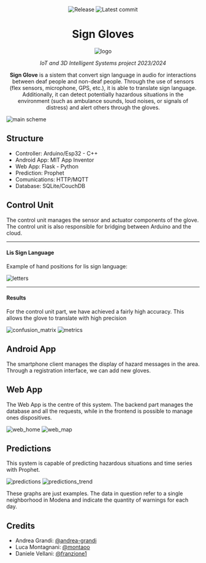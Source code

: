<div align="center">

![Release](https://img.shields.io/github/v/tag/andrea-grandi/iot_project.svg?sort=semver)
![Latest commit](https://img.shields.io/github/last-commit/andrea-grandi/iot_project)

# Sign Gloves

![logo](images/guanto_logo.png)

*IoT and 3D Intelligent Systems project 2023/2024*

**Sign Glove** is a sistem that convert sign language in audio for interactions between deaf people and non-deaf people. Through the use of sensors (flex sensors, microphone, GPS, etc.), it is able to translate sign language. Additionally, it can detect potentially hazardous situations in the environment (such as ambulance sounds, loud noises, or signals of distress) and alert others through the gloves.

</div>

![main scheme](images/diagram.png)

## Structure

- Controller: Arduino/Esp32 - C++
- Android App: MIT App Inventor
- Web App: Flask - Python
- Prediction: Prophet 
- Comunications: HTTP/MQTT
- Database: SQLite/CouchDB

## Control Unit 

The control unit manages the sensor and actuator components of the glove. The control unit is also responsible for bridging between Arduino and the cloud.

---
#### Lis Sign Language

Example of hand positions for lis sign language:

![letters](images/letters.png)

---
#### Results

For the control unit part, we have achieved a fairly high accuracy. This allows the glove to translate with high precision

![confusion_matrix](images/confusion_matrix.png)
![metrics](images/metrics.png)


## Android App

The smartphone client manages the display of hazard messages in the area. Through a registration interface, we can add new gloves.

## Web App

The Web App is the centre of this system. The backend part manages the database and all the requests, while in the frontend is possible to manage ones dispositives.

![web_home](images/web_home.png)
![web_map](images/web_map.png)

## Predictions

This system is capable of predicting hazardous situations and time series with Prophet.

![predictions](images/prophet.png)
![predictions_trend](images/prophet_trend.png)

These graphs are just examples. The data in question refer to a single neighborhood in Modena and indicate the quantity of warnings for each day.

## Credits

- Andrea Grandi: [@andrea-grandi](https://github.com/andrea-grandi)
- Luca Montagnani: [@montaoo](https://github.com/montaooo)
- Daniele Vellani: [@franzione1](https://github.com/franzione1)
